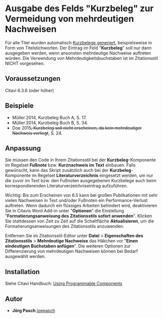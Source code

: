 # Ausgabe des Felds "Kurzbeleg" zur Vermeidung von mehrdeutigen Nachweisen
Für alle Titel wurden automatisch [Kurzbelege generiert](https://www1.citavi.com/sub/manual6/de/index.html?customizing_citation_keys.html), beispielsweise in Form von Titelstichworten. Der Eintrag im Feld "**Kurzbeleg**" soll nur dann ausgegeben werden, wenn ansonsten mehrdeutige Nachweise auftreten würden.
Die Verwendung von Mehrdeutigkeitsbuchstaben ist im Zitationsstil NICHT vorgesehen.

## Voraussetzungen
Citavi 6.3.6 (oder höher)

## Beispiele
- Müller 2014, Kurzbeleg Buch A, S. 17.
- Müller 2014, Kurzbeleg Buch B, S. 34.
- Doe 2015<del>, Kurzbeleg soll nicht erscheinen, da kein mehrdeutiger Nachweis vorliegt</del>, S. 24.

## Anpassung
Sie müssen den Code in Ihrem Zitationsstil bei der **Kurzbeleg**-Komponente im Regelset **Fußnote** bzw. **Kurznachweis im Text** einbauen.
Falls gewünscht, kann das Skript zusätzlich auch bei der **Kurzbeleg**-Komponente im Regelset **Literaturverzeichnis** eingesetzt werden, um nur die zuvor im Text bzw. den Fußnoten ausgegebenen Kurzbelege auch beim korrespondierenden Literaturverzeichniseintrag aufzuführen.

Wichtig: Bis zum Erscheinen von 6.5 kann bei großen Publikationen mit sehr vielen Nachweisen in Text und/oder Fußnoten ein Performance-Verlust auftreten. Wenn dadurch ein flüssiges Arbeiten behindert wird, deaktivieren Sie in Citavis Word Add-in unter "**Optionen**" die Einstellung "**Formatierungsanweisung des Zitationsstils sofort anwenden**". Klicken Sie stattdessen von Zeit zu Zeit auf die Schaltfläche **Aktualisieren**, um die Formatierungsanweisungen des Zitationsstils anzuwenden.

Entfernen Sie im Zitationsstil-Editor unter **Datei** > **Eigenschaften des Zitationsstils** > **Mehrdeutige Nachweise** das Häkchen vor "**Einen eindeutigen Buchstaben anfügen**". Die weiteren Optionen zur Differenzierung von mehrdeutigen Nachweisen können bei Bedarf ausgewählt werden.

## Installation
Siehe Citavi Handbuch: [Using Programmable Components](https://www.citavi.com/programmable_components)

## Autor
* **Jörg Pasch** [joepasch](https://github.com/joepasch)
